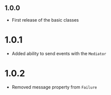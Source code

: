 ## 1.0.0

- First release of the basic classes

# 1.0.1

- Added ability to send events with the `Mediator`

# 1.0.2

- Removed message property from `Failure`